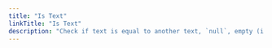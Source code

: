 ```yaml
---
title: "Is Text"
linkTitle: "Is Text"
description: "Check if text is equal to another text, `null`, empty (i.e. `\"\"`), or whitespace (e.g. `\"     \"`)."
---
```

